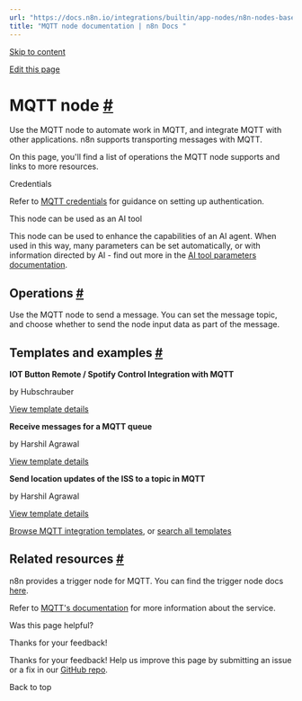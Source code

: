 ```yaml
---
url: "https://docs.n8n.io/integrations/builtin/app-nodes/n8n-nodes-base.mqtt/"
title: "MQTT node documentation | n8n Docs "
---
```


[Skip to content](https://docs.n8n.io/integrations/builtin/app-nodes/n8n-nodes-base.mqtt/#mqtt-node)

[Edit this page](https://github.com/n8n-io/n8n-docs/edit/main/docs/integrations/builtin/app-nodes/n8n-nodes-base.mqtt.md "Edit this page")

# MQTT node [\#](https://docs.n8n.io/integrations/builtin/app-nodes/n8n-nodes-base.mqtt/\#mqtt-node "Permanent link")

Use the MQTT node to automate work in MQTT, and integrate MQTT with other applications. n8n supports transporting messages with MQTT.

On this page, you'll find a list of operations the MQTT node supports and links to more resources.

Credentials

Refer to [MQTT credentials](https://docs.n8n.io/integrations/builtin/credentials/mqtt/) for guidance on setting up authentication.

This node can be used as an AI tool

This node can be used to enhance the capabilities of an AI agent. When used in this way, many parameters can be set automatically, or with information directed by AI - find out more in the [AI tool parameters documentation](https://docs.n8n.io/advanced-ai/examples/using-the-fromai-function/).

## Operations [\#](https://docs.n8n.io/integrations/builtin/app-nodes/n8n-nodes-base.mqtt/\#operations "Permanent link")

Use the MQTT node to send a message. You can set the message topic, and choose whether to send the node input data as part of the message.

## Templates and examples [\#](https://docs.n8n.io/integrations/builtin/app-nodes/n8n-nodes-base.mqtt/\#templates-and-examples "Permanent link")

**IOT Button Remote / Spotify Control Integration with MQTT**

by Hubschrauber

[View template details](https://n8n.io/workflows/2383-iot-button-remote-spotify-control-integration-with-mqtt/)

**Receive messages for a MQTT queue**

by Harshil Agrawal

[View template details](https://n8n.io/workflows/657-receive-messages-for-a-mqtt-queue/)

**Send location updates of the ISS to a topic in MQTT**

by Harshil Agrawal

[View template details](https://n8n.io/workflows/1069-send-location-updates-of-the-iss-to-a-topic-in-mqtt/)

[Browse MQTT integration templates](https://n8n.io/integrations/mqtt/), or [search all templates](https://n8n.io/workflows/)

## Related resources [\#](https://docs.n8n.io/integrations/builtin/app-nodes/n8n-nodes-base.mqtt/\#related-resources "Permanent link")

n8n provides a trigger node for MQTT. You can find the trigger node docs [here](https://docs.n8n.io/integrations/builtin/trigger-nodes/n8n-nodes-base.mqtttrigger/).

Refer to [MQTT's documentation](https://mqtt.org/getting-started/) for more information about the service.

Was this page helpful?






Thanks for your feedback!






Thanks for your feedback! Help us improve this page by submitting an issue or a fix in our [GitHub repo](https://github.com/n8n-io/n8n-docs).


Back to top